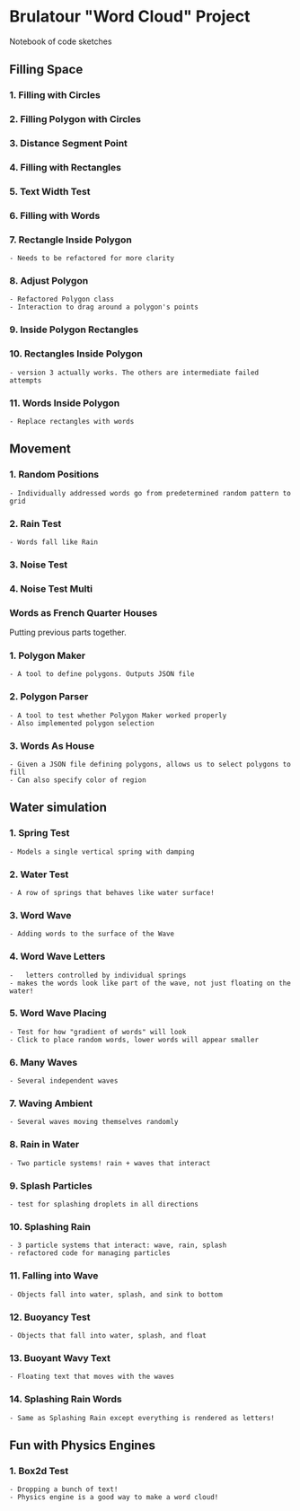 # Brulatour "Word Cloud" Project

Notebook of code sketches

## Filling Space

### 1. Filling with Circles
### 2. Filling Polygon with Circles

### 3. Distance Segment Point
### 4. Filling with Rectangles

### 5. Text Width Test
### 6. Filling with Words

### 7. Rectangle Inside Polygon
	- Needs to be refactored for more clarity

### 8. Adjust Polygon
	- Refactored Polygon class
	- Interaction to drag around a polygon's points

### 9. Inside Polygon Rectangles
### 10. Rectangles Inside Polygon
	- version 3 actually works. The others are intermediate failed attempts

### 11. Words Inside Polygon
	- Replace rectangles with words

## Movement

### 1. Random Positions
	- Individually addressed words go from predetermined random pattern to grid

### 2. Rain Test
	- Words fall like Rain

### 3. Noise Test
### 4. Noise Test Multi

### Words as French Quarter Houses
Putting previous parts together.

### 1. Polygon Maker
	- A tool to define polygons. Outputs JSON file

### 2. Polygon Parser
 	- A tool to test whether Polygon Maker worked properly
	- Also implemented polygon selection

### 3. Words As House
	- Given a JSON file defining polygons, allows us to select polygons to fill
	- Can also specify color of region

## Water simulation

### 1. Spring Test
	- Models a single vertical spring with damping

### 2. Water Test
 	- A row of springs that behaves like water surface!

### 3. Word Wave
	- Adding words to the surface of the Wave

### 4. Word Wave Letters
	-	letters controlled by individual springs
	- makes the words look like part of the wave, not just floating on the water!

### 5. Word Wave Placing
	- Test for how "gradient of words" will look
	- Click to place random words, lower words will appear smaller

### 6. Many Waves
	- Several independent waves

### 7. Waving Ambient
	- Several waves moving themselves randomly

###	8. Rain in Water
	- Two particle systems! rain + waves that interact

### 9. Splash Particles
	- test for splashing droplets in all directions

### 10. Splashing Rain
	- 3 particle systems that interact: wave, rain, splash
 	- refactored code for managing particles

### 11. Falling into Wave
	- Objects fall into water, splash, and sink to bottom

### 12. Buoyancy Test
	- Objects that fall into water, splash, and float

### 13. Buoyant Wavy Text
	- Floating text that moves with the waves

### 14. Splashing Rain Words
	- Same as Splashing Rain except everything is rendered as letters!
	
## Fun with Physics Engines

### 1. Box2d Test
	- Dropping a bunch of text!
	- Physics engine is a good way to make a word cloud!
